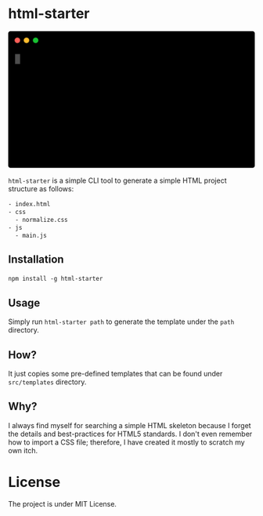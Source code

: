 # html-starter
<p align="center">
  <img src="./demo.svg">
</p>

`html-starter` is a simple CLI tool to generate a simple HTML project structure as follows:
```
- index.html
- css
  - normalize.css
- js
  - main.js
```
## Installation
`npm install -g html-starter`

## Usage
Simply run `html-starter path` to generate the template under the `path` directory.

## How?
It just copies some pre-defined templates that can be found under `src/templates` directory.

## Why?
I always find myself for searching a simple HTML skeleton because I forget the details and best-practices for HTML5 standards. I don't even remember how to import a CSS file; therefore, I have created it mostly to scratch my own itch.

# License
The project is under MIT License.
